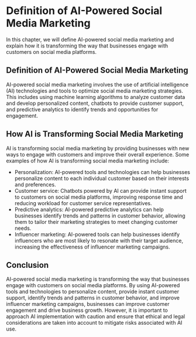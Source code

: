 Definition of AI-Powered Social Media Marketing
======================================================================================================

In this chapter, we will define AI-powered social media marketing and explain how it is transforming the way that businesses engage with customers on social media platforms.

Definition of AI-Powered Social Media Marketing
-----------------------------------------------

AI-powered social media marketing involves the use of artificial intelligence (AI) technologies and tools to optimize social media marketing strategies. This includes using machine learning algorithms to analyze customer data and develop personalized content, chatbots to provide customer support, and predictive analytics to identify trends and opportunities for engagement.

How AI is Transforming Social Media Marketing
---------------------------------------------

AI is transforming social media marketing by providing businesses with new ways to engage with customers and improve their overall experience. Some examples of how AI is transforming social media marketing include:

* Personalization: AI-powered tools and technologies can help businesses personalize content to each individual customer based on their interests and preferences.
* Customer service: Chatbots powered by AI can provide instant support to customers on social media platforms, improving response time and reducing workload for customer service representatives.
* Predictive analytics: AI-powered predictive analytics can help businesses identify trends and patterns in customer behavior, allowing them to tailor their marketing strategies to meet changing customer needs.
* Influencer marketing: AI-powered tools can help businesses identify influencers who are most likely to resonate with their target audience, increasing the effectiveness of influencer marketing campaigns.

Conclusion
----------

AI-powered social media marketing is transforming the way that businesses engage with customers on social media platforms. By using AI-powered tools and technologies to personalize content, provide instant customer support, identify trends and patterns in customer behavior, and improve influencer marketing campaigns, businesses can improve customer engagement and drive business growth. However, it is important to approach AI implementation with caution and ensure that ethical and legal considerations are taken into account to mitigate risks associated with AI use.
